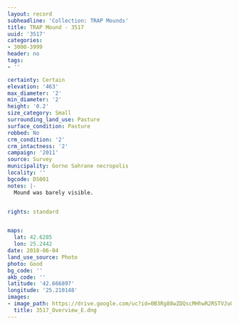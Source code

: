 ```yaml
---
layout: record
subheadline: 'Collection: TRAP Mounds'
title: TRAP Mound - 3517
uuid: '3517'
categories:
- 3000-3999
header: no
tags:
- ''

certainty: Certain
elevation: '463'
max_diameter: '2'
min_diameter: '2'
height: '0.2'
size_category: Small
surrounding_land_use: Pasture
surface_condition: Pasture
robbed: No
crm_condition: '2'
crm_intactness: '2'
campaign: '2011'
source: Survey
municipality: Gorno Sahrane necropolis
locality: ''
bgcode: DS001
notes: |-
  Mound was barely visible.


rights: standard


maps:
  lat: 42.6285
  lon: 25.2442
date: 2018-06-04
land_use_source: Photo
photo: Good
bg_code: ''
akb_code: ''
latitude: '42.666897'
longitude: '25.210148'
images:
- image_path: https://drive.google.com/uc?id=0B3Rg88wZDQscMHhwR2RSTVJuQ3c
  title: 3517_Overview_E.dng
---
```

